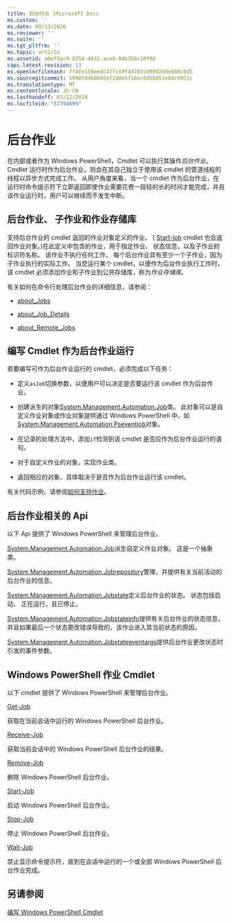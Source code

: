 ```yaml
---
title: 后台作业 |Microsoft Docs
ms.custom: ''
ms.date: 09/13/2016
ms.reviewer: ''
ms.suite: ''
ms.tgt_pltfrm: ''
ms.topic: article
ms.assetid: a0ef5ac9-8254-4832-ace8-84b356c10f08
caps.latest.revision: 13
ms.openlocfilehash: ff4fe159eedc47fc69f4d783cd90d2b0e888c0d5
ms.sourcegitcommit: 5990f04b8042ef2d8e571bec6d5b051e64c9921c
ms.translationtype: MT
ms.contentlocale: zh-CN
ms.lasthandoff: 03/12/2019
ms.locfileid: "57794699"
---
```

# <a name="background-jobs"></a>后台作业

在内部或者作为 Windows PowerShell，Cmdlet 可以执行其操作*后台作业*。 Cmdlet 运行时作为后台作业，则会在其自己独立于使用该 cmdlet 的管道线程的线程以异步方式完成工作。 从用户角度来看，当一个 cmdlet 作为后台作业，在运行时命令提示符下立即返回即使作业需要花费一段较的长的时间才能完成，并且该作业运行时，用户可以继续而不发生中断。

## <a name="background-jobs-child-jobs-and-the-job-repository"></a>后台作业、 子作业和作业存储库

支持后台作业的 cmdlet 返回的作业对象定义的作业。 ( [Start-job](/powershell/module/Microsoft.PowerShell.Core/Start-Job) cmdlet 也会返回作业对象。)在此定义中包含的作业，用于指定作业、 状态信息，以及子作业的标识符名称。 该作业不执行任何工作。 每个后台作业具有至少一个子作业，因为子作业执行的实际工作。 当您运行某个 cmdlet，以便作为后台作业执行工作时，该 cmdlet 必须添加作业和子作业到公共存储库，称为*作业存储库*。

有关如何在命令行处理后台作业的详细信息，请参阅：

- [about_Jobs](/powershell/module/microsoft.powershell.core/about/about_jobs)

- [about_Job_Details](/powershell/module/microsoft.powershell.core/about/about_job_details)

- [about_Remote_Jobs](/powershell/module/microsoft.powershell.core/about/about_remote_jobs)

## <a name="writing-a-cmdlet-that-runs-as-a-background-job"></a>编写 Cmdlet 作为后台作业运行

若要编写可作为后台作业运行的 cmdlet，必须完成以下任务：

- 定义`asJob`切换参数，以便用户可以决定是否要运行该 cmdlet 作为后台作业。

- 创建派生的对象[System.Management.Automation.Job](/dotnet/api/System.Management.Automation.Job)类。 此对象可以是自定义作业对象或作业对象提供通过 Windows PowerShell 中，如[System.Management.Automation.Pseventjob](/dotnet/api/System.Management.Automation.PSEventJob)对象。

- 在记录的处理方法中，添加`if`检测到该 cmdlet 是否应作为后台作业运行的语句。

- 对于自定义作业的对象，实现作业类。

- 返回相应的对象，具体取决于是否作为后台作业运行该 cmdlet。

有关代码示例，请参阅[如何支持作业](./how-to-support-jobs.md)。

## <a name="background-job-related-apis"></a>后台作业相关的 Api

以下 Api 提供了 Windows PowerShell 来管理后台作业。

[System.Management.Automation.Job](/dotnet/api/System.Management.Automation.Job)派生自定义作业对象。 这是一个抽象类。

[System.Management.Automation.Jobrepository](/dotnet/api/System.Management.Automation.JobRepository)管理，并提供有关当前活动的后台作业的信息。

[System.Management.Automation.Jobstate](/dotnet/api/System.Management.Automation.JobState)定义后台作业的状态。 状态包括启动、 正在运行，且已停止。

[System.Management.Automation.Jobstateinfo](/dotnet/api/System.Management.Automation.JobStateInfo)提供有关后台作业的状态信息，并且如果最后一个状态更改错误导致的，该作业进入其当前状态的原因。

[System.Management.Automation.Jobstateeventargs](/dotnet/api/System.Management.Automation.JobStateEventArgs)提供后台作业更改状态时引发的事件参数。

## <a name="windows-powershell-job-cmdlets"></a>Windows PowerShell 作业 Cmdlet

以下 cmdlet 提供了 Windows PowerShell 来管理后台作业。

[Get-Job](/powershell/module/Microsoft.PowerShell.Core/Get-Job)

获取在当前会话中运行的 Windows PowerShell 后台作业。

[Receive-Job](/powershell/module/Microsoft.PowerShell.Core/Receive-Job)

获取当前会话中的 Windows PowerShell 后台作业的结果。

[Remove-Job](/powershell/module/Microsoft.PowerShell.Core/Remove-Job)

删除 Windows PowerShell 后台作业。

[Start-Job](/powershell/module/Microsoft.PowerShell.Core/Start-Job)

启动 Windows PowerShell 后台作业。

[Stop-Job](/powershell/module/Microsoft.PowerShell.Core/Stop-Job)

停止 Windows PowerShell 后台作业。

[Wait-Job](/powershell/module/Microsoft.PowerShell.Core/Wait-Job)

禁止显示命令提示符，直到在会话中运行的一个或全部 Windows PowerShell 后台作业完成。

## <a name="see-also"></a>另请参阅

[编写 Windows PowerShell Cmdlet](./writing-a-windows-powershell-cmdlet.md)
